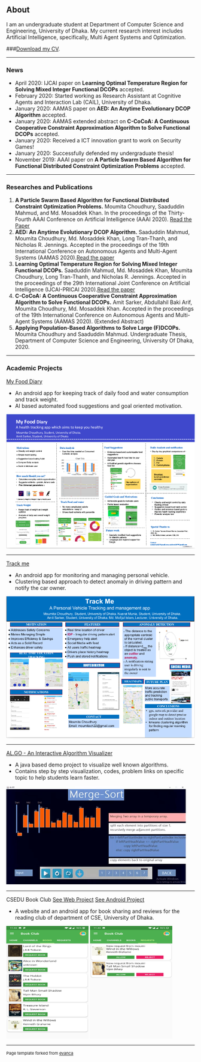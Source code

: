 ## About 
I am an undergraduate student at Department of Computer Science and Engineering, University of Dhaka. My current research interest includes Artificial Intelligence, specifically, Multi Agent Systems and Optimization. 

###[Download my CV](/pdf/Moumita_Choudhury_s_CV.pdf).

---

### News
- April 2020: IJCAI paper on **Learning Optimal Temperature Region for Solving Mixed Integer Functional DCOPs** accepted.
- February 2020: Started working as Research Assistant at Cognitive Agents and Interaction Lab (CAIL), University of Dhaka.
- January 2020: AAMAS paper on **AED: An Anytime Evolutionary DCOP Algorithm** accepted.
- January 2020: AAMAS extended abstract on **C-CoCoA: A Continuous Cooperative Constraint Approximation Algorithm to Solve Functional DCOPs** accepted.
- January 2020: Received a ICT innovation grant to work on Security Games!
- January 2020: Successfully defended my undergraduate thesis!
- November 2019: AAAI paper on **A Particle Swarm Based Algorithm for Functional Distributed Constraint Optimization Problems** accepted.

---

### Researches and Publications 
1. **A Particle Swarm Based Algorithm for Functional Distributed Constraint Optimization Problems.**
Moumita Choudhury, Saaduddin Mahmud, and Md. Mosaddek Khan. 
In the proceedings of the Thirty-Fourth AAAI Conference on Artificial Intelligence (AAAI 2020). [Read the Paper](https://arxiv.org/abs/1909.06168)
2. **AED: An Anytime Evolutionary DCOP Algorithm.**
Saaduddin Mahmud, Moumita Choudhury, Md. Mosaddek Khan, Long Tran-Thanh, and Nicholas R. Jennings.
Accepted in the proceedings of the 19th International Conference on Autonomous Agents and Multi-Agent Systems (AAMAS 2020).[Read the paper](https://arxiv.org/abs/1909.06254)
3. **Learning Optimal Temperature Region for Solving Mixed Integer Functional DCOPs.**
Saaduddin Mahmud, Md. Mosaddek Khan, Moumita Choudhury, Long Tran-Thanh, and Nicholas R. Jennings.
Accepted in the proceedings of the 29th International Joint Conference on Artificial Intelligence (IJCAI-PRICAI 2020).[Read the paper](https://arxiv.org/abs/2002.12001)
4. **C-CoCoA: A Continuous Cooperative Constraint Approximation Algorithm to Solve Functional DCOPs.**
Amit Sarker, Abdullahil Baki Arif, Moumita Choudhury, Md. Mosaddek Khan.
Accepted in the proceedings of the 19th International Conference on Autonomous Agents and Multi-Agent Systems (AAMAS 2020). (Extended Abstract)
5. **Applying Population-Based Algorithms to Solve Large (F)DCOPs.**
Moumita Choudhury and Saaduddin Mahmud.
Undergraduate Thesis, Department of Computer Science and Engineering, University Of Dhaka, 2020.

---

### Academic Projects 
[My Food Diary](https://github.com/moumitachoudhury/CalorieCounterGEB)
- An android app for keeping track of daily food and water consumption and track weight.
- AI based automated food suggestions and goal oriented motivation.
<img src="images/calorie_poster.png?raw=true"/>

---

[Track me](https://github.com/moumitachoudhury/TrackMe)
- An android app for monitoring and managing personal vehicle.
- Clustering based approach to detect anomaly in driving pattern and notify the car owner.
<img src="images/track_me.png?raw=true"/>

---

[AL.GO - An Interactive Algorithm Visualizer](https://github.com/moumitachoudhury/TrackMe)
- A java based demo project to visualize well known algorithms.
- Contains step by step visualization, codes, problem links on specific topic to help students learn faster.
<img src="images/algo_gif.gif?raw=true"/>

---

CSEDU Book Club [See Web Project](https://github.com/amit-099/CSEDUBookClub-WEB) [See Android Project](https://github.com/amit-sarker/CSEDUBookClub-Android)
- A website and an android app for book sharing and reviews for the reading club of department of CSE, University of Dhaka.
<img src="images/book_club1.jpg?raw=true"  height="300" width="220"/>
<img src="images/book_club2.jpg?raw=true"  height="300" width="220"/>

---



<p style="font-size:11px">Page template forked from <a href="https://github.com/evanca/quick-portfolio">evanca</a></p>
<!-- Remove above link if you don't want to attibute -->
